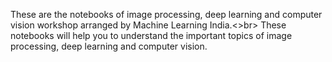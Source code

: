 These are the notebooks of image processing, deep learning and computer vision workshop arranged by Machine Learning India.<>br>
These notebooks will help you to understand the important topics of image processing, deep learning and computer vision.
